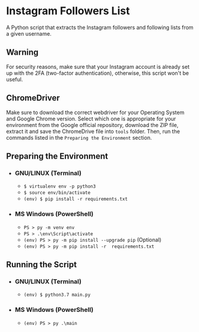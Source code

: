 # Instagram Followers List

A Python script that extracts the Instagram followers and following lists from a given username.


## Warning

For security reasons, make sure that your Instagram account is already set up with the 2FA (two-factor authentication), otherwise, this script won't be useful.


## ChromeDriver

Make sure to download the correct webdriver for your Operating System and Google Chrome version. Select which one is appropriate for your environment from the Google official repository, download the ZIP file, extract it and save the ChromeDrive file into `tools` folder.
Then, run the commands listed in the `Preparing the Environment` section.

## Preparing the Environment

- ### GNU/LINUX (Terminal)

    - `$ virtualenv env -p python3`
    - `$ source env/bin/activate`
    - `(env) $ pip install -r requirements.txt`

- ### MS Windows (PowerShell)

    - `PS > py -m venv env`
    - `PS > .\env\Script\activate`
    - `(env) PS > py -m pip install --upgrade pip` (Optional)
    - `(env) PS > py -m pip install -r  requirements.txt`


## Running the Script

- ### GNU/LINUX (Terminal)
    - `(env) $ python3.7 main.py`

- ### MS Windows (PowerShell)
    - `(env) PS > py .\main`
